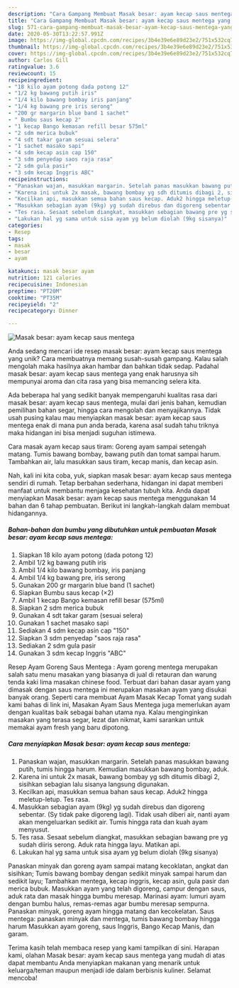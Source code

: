 ```yaml
---
description: "Cara Gampang Membuat Masak besar: ayam kecap saus mentega yang Lezat"
title: "Cara Gampang Membuat Masak besar: ayam kecap saus mentega yang Lezat"
slug: 571-cara-gampang-membuat-masak-besar-ayam-kecap-saus-mentega-yang-lezat
date: 2020-05-30T13:22:57.991Z
image: https://img-global.cpcdn.com/recipes/3b4e39e6e89d23e2/751x532cq70/masak-besar-ayam-kecap-saus-mentega-foto-resep-utama.jpg
thumbnail: https://img-global.cpcdn.com/recipes/3b4e39e6e89d23e2/751x532cq70/masak-besar-ayam-kecap-saus-mentega-foto-resep-utama.jpg
cover: https://img-global.cpcdn.com/recipes/3b4e39e6e89d23e2/751x532cq70/masak-besar-ayam-kecap-saus-mentega-foto-resep-utama.jpg
author: Carlos Gill
ratingvalue: 3.6
reviewcount: 15
recipeingredient:
- "18 kilo ayam potong dada potong 12"
- "1/2 kg bawang putih iris"
- "1/4 kilo bawang bombay iris panjang"
- "1/4 kg bawang pre iris serong"
- "200 gr margarin blue band 1 sachet"
- " Bumbu saus kecap 2"
- "1 kecap Bango kemasan refill besar 575ml"
- "2 sdm merica bubuk"
- "4 sdt takar garam sesuai selera"
- "1 sachet masako sapi"
- "4 sdm kecap asin cap 150"
- "3 sdm penyedap saos raja rasa"
- "2 sdm gula pasir"
- "3 sdm kecap Inggris ABC"
recipeinstructions:
- "Panaskan wajan, masukkan margarin. Setelah panas masukkan bawang putih, tumis hingga harum. Kemudian masukkan bawang bombay, aduk."
- "Karena ini untuk 2x masak, bawang bombay yg sdh ditumis dibagi 2, sisihkan sebagian lalu sisanya langsung digunakan."
- "Kecilkan api, masukkan semua bahan saus kecap. Aduk2 hingga meletup-letup. Tes rasa."
- "Masukkan sebagian ayam (9kg) yg sudah direbus dan digoreng sebentar. (Sy tidak pake digoreng lagi). Tidak usah diberi air, nanti ayam akan mengeluarkan sedikit air. Tumis hingga rata dan kuah ayam menyusut."
- "Tes rasa. Sesaat sebelum diangkat, masukkan sebagian bawang pre yg sudah diiris serong. Aduk rata hingga layu. Matikan api."
- "Lakukan hal yg sama untuk sisa ayam yg belum diolah (9kg sisanya)"
categories:
- Resep
tags:
- masak
- besar
- ayam

katakunci: masak besar ayam 
nutrition: 121 calories
recipecuisine: Indonesian
preptime: "PT20M"
cooktime: "PT35M"
recipeyield: "2"
recipecategory: Dinner

---
```



![Masak besar: ayam kecap saus mentega](https://img-global.cpcdn.com/recipes/3b4e39e6e89d23e2/751x532cq70/masak-besar-ayam-kecap-saus-mentega-foto-resep-utama.jpg)

Anda sedang mencari ide resep masak besar: ayam kecap saus mentega yang unik? Cara membuatnya memang susah-susah gampang. Kalau salah mengolah maka hasilnya akan hambar dan bahkan tidak sedap. Padahal masak besar: ayam kecap saus mentega yang enak harusnya sih mempunyai aroma dan cita rasa yang bisa memancing selera kita.

Ada beberapa hal yang sedikit banyak mempengaruhi kualitas rasa dari masak besar: ayam kecap saus mentega, mulai dari jenis bahan, kemudian pemilihan bahan segar, hingga cara mengolah dan menyajikannya. Tidak usah pusing kalau mau menyiapkan masak besar: ayam kecap saus mentega enak di mana pun anda berada, karena asal sudah tahu triknya maka hidangan ini bisa menjadi suguhan istimewa.

Cara masak ayam kecap saus tiram: Goreng ayam sampai setengah matang. Tumis bawang bombay, bawang putih dan tomat sampai harum. Tambahkan air, lalu masukkan saus tiram, kecap manis, dan kecap asin.


Nah, kali ini kita coba, yuk, siapkan masak besar: ayam kecap saus mentega sendiri di rumah. Tetap berbahan sederhana, hidangan ini dapat memberi manfaat untuk membantu menjaga kesehatan tubuh kita. Anda dapat menyiapkan Masak besar: ayam kecap saus mentega menggunakan 14 bahan dan 6 tahap pembuatan. Berikut ini langkah-langkah dalam membuat hidangannya.

<!--inarticleads1-->

##### Bahan-bahan dan bumbu yang dibutuhkan untuk pembuatan Masak besar: ayam kecap saus mentega:

1. Siapkan 18 kilo ayam potong (dada potong 12)
1. Ambil 1/2 kg bawang putih iris
1. Ambil 1/4 kilo bawang bombay, iris panjang
1. Ambil 1/4 kg bawang pre, iris serong
1. Gunakan 200 gr margarin blue band (1 sachet)
1. Siapkan  Bumbu saus kecap (×2)
1. Ambil 1 kecap Bango kemasan refill besar (575ml)
1. Siapkan 2 sdm merica bubuk
1. Gunakan 4 sdt takar garam (sesuai selera)
1. Gunakan 1 sachet masako sapi
1. Sediakan 4 sdm kecap asin cap &#34;150&#34;
1. Siapkan 3 sdm penyedap &#34;saos raja rasa&#34;
1. Sediakan 2 sdm gula pasir
1. Gunakan 3 sdm kecap Inggris &#34;ABC&#34;


Resep Ayam Goreng Saus Mentega : Ayam goreng mentega merupakan salah satu menu masakan yang biasanya di jual di retauran dan warung tenda kaki lima masakan chinese food. Terbuat dari bahan dasar ayam yang dimasak dengan saus mentega ini merupakan masakan ayam yang disukai banyak orang. Seperti cara membuat Ayam Masak Kecap Tomat yang sudah kami bahas di link ini, Masakan Ayam Saus Mentega juga memerlukan ayam dengan kualitas baik sebagai bahan utama nya. Kalau menginginkan masakan yang terasa segar, lezat dan nikmat, kami sarankan untuk memakai ayam fresh yang baru dipotong. 

<!--inarticleads2-->

##### Cara menyiapkan Masak besar: ayam kecap saus mentega:

1. Panaskan wajan, masukkan margarin. Setelah panas masukkan bawang putih, tumis hingga harum. Kemudian masukkan bawang bombay, aduk.
1. Karena ini untuk 2x masak, bawang bombay yg sdh ditumis dibagi 2, sisihkan sebagian lalu sisanya langsung digunakan.
1. Kecilkan api, masukkan semua bahan saus kecap. Aduk2 hingga meletup-letup. Tes rasa.
1. Masukkan sebagian ayam (9kg) yg sudah direbus dan digoreng sebentar. (Sy tidak pake digoreng lagi). Tidak usah diberi air, nanti ayam akan mengeluarkan sedikit air. Tumis hingga rata dan kuah ayam menyusut.
1. Tes rasa. Sesaat sebelum diangkat, masukkan sebagian bawang pre yg sudah diiris serong. Aduk rata hingga layu. Matikan api.
1. Lakukan hal yg sama untuk sisa ayam yg belum diolah (9kg sisanya)


Panaskan minyak dan goreng ayam sampai matang kecoklatan, angkat dan sisihkan; Tumis bawang bombay dengan sedikit minyak sampai harum dan sedikit layu; Tambahkan mentega, kecap inggris, kecap asin, gula pasir dan merica bubuk. Masukkan ayam yang telah digoreng, campur dengan saus, aduk rata dan masak hingga bumbu meresap. Marinasi ayam: lumuri ayam dengan bumbu halus, remas-remas agar bumbu meresap sempurna. Panaskan minyak, goreng ayam hingga matang dan kecokelatan. Saus mentega: panaskan minyak dan mentega, tumis bawang bombay hingga harum Masukkan ayam goreng, saus Inggris, Bango Kecap Manis, dan garam. 

Terima kasih telah membaca resep yang kami tampilkan di sini. Harapan kami, olahan Masak besar: ayam kecap saus mentega yang mudah di atas dapat membantu Anda menyiapkan makanan yang menarik untuk keluarga/teman maupun menjadi ide dalam berbisnis kuliner. Selamat mencoba!
